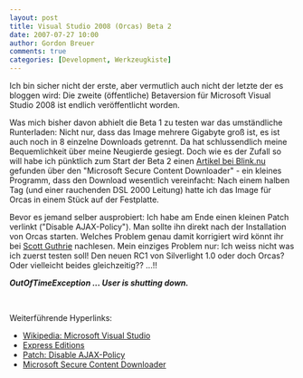 ```yaml
---
layout: post
title: Visual Studio 2008 (Orcas) Beta 2
date: 2007-07-27 10:00
author: Gordon Breuer
comments: true
categories: [Development, Werkzeugkiste]
---
```

<p>
Ich bin sicher nicht der erste, aber vermutlich auch nicht der letzte der es bloggen wird: Die zweite (&ouml;ffentliche) Betaversion f&uuml;r Microsoft Visual Studio 2008 ist endlich ver&ouml;ffentlicht worden. 
</p>
<p>
Was mich bisher davon abhielt die Beta 1 zu testen war das umst&auml;ndliche Runterladen: Nicht nur, dass das Image mehrere Gigabyte gro&szlig; ist, es ist auch noch in 8 einzelne Downloads getrennt. Da hat schlussendlich meine Bequemlichkeit &uuml;ber meine Neugierde gesiegt. Doch wie es der Zufall so will habe ich p&uuml;nktlich zum Start der Beta 2 einen <a href="http://bink.nu/Article10611.bink" target="_blank">Artikel bei Blink.nu</a> gefunden &uuml;ber den &quot;Microsoft Secure Content Downloader&quot; - ein kleines Programm, dass den Download wesentlich vereinfacht: Nach einem halben Tag (und einer rauchenden DSL 2000 Leitung) hatte ich das Image f&uuml;r Orcas in einem St&uuml;ck auf der Festplatte. 
</p>
<p>
Bevor es jemand selber ausprobiert: Ich habe am Ende einen kleinen Patch verlinkt (&quot;Disable AJAX-Policy&quot;). Man sollte ihn direkt nach der Installation von Orcas starten. Welches Problem genau damit korrigiert wird k&ouml;nnt ihr bei <a href="http://weblogs.asp.net/scottgu/archive/2007/07/26/vs-2008-and-net-3-5-beta-2-released.aspx" target="_blank">Scott Guthrie</a> nachlesen. Mein einziges Problem nur: Ich weiss nicht was ich zuerst testen soll! Den neuen RC1 von Silverlight 1.0 oder doch Orcas? Oder vielleicht beides gleichzeitig?? ...!! 
</p>
<p>
<strong><em>OutOfTimeException ... User is shutting down.</em></strong> 
</p>
<p>
&nbsp;
</p>
<p>
Weiterf&uuml;hrende Hyperlinks: 
</p>
<ul>
	<li><a href="http://de.wikipedia.org/wiki/Visual_Studio" target="_blank">Wikipedia: Microsoft Visual Studio</a> </li>
	<li><a href="http://msdn2.microsoft.com/en-us/express/future/bb421473.aspx" target="_blank">Express Editions</a> </li>
	<li><a href="http://download.microsoft.com/download/7/9/2/79268325-1006-4566-bd26-5581b8971f36/DisableAjaxPolicy.EXE" target="_blank">Patch: Disable AJAX-Policy</a> </li>
	<li><a href="http://www.microsoft.com/downloads/details.aspx?FamilyID=9a927cf6-16e4-4e21-9608-77f06d2156bb&amp;displaylang=en" target="_blank">Microsoft Secure Content Downloader</a> </li>
</ul>
<img src="http://old.gordon-breuer.de/aggbug.ashx?id=f05dfefc-4299-484e-bab7-3896d04e61e6" alt="" width="0" height="0" />
